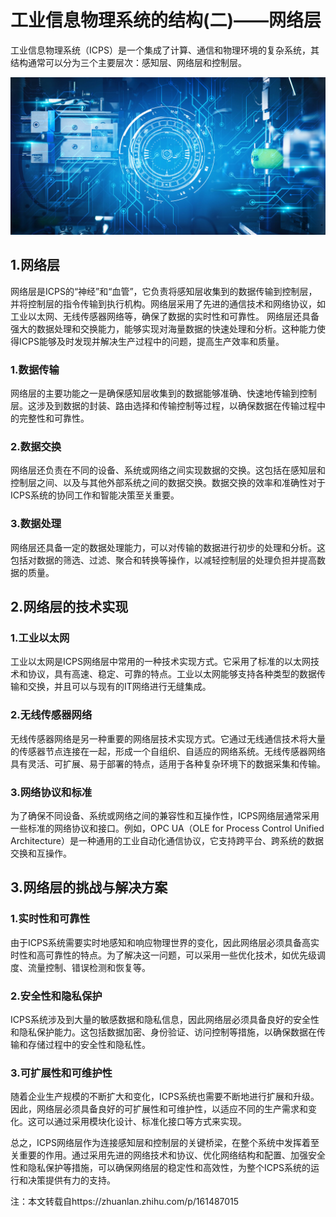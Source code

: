 
<!--
title: 工业信息物理系统的结构（二）——网络层
subtitle: 工业信息物理系统
author: 网络
keyword: 工业信息物理系统
published: 2024-04-27
topicImg: assets/0/md4.jpg
-->

# 工业信息物理系统的结构(二)——网络层

工业信息物理系统（ICPS）是一个集成了计算、通信和物理环境的复杂系统，其结构通常可以分为三个主要层次：感知层、网络层和控制层。

![](assets/0/md4.jpg)

## 1.网络层

网络层是ICPS的“神经”和“血管”，它负责将感知层收集到的数据传输到控制层，并将控制层的指令传输到执行机构。网络层采用了先进的通信技术和网络协议，如工业以太网、无线传感器网络等，确保了数据的实时性和可靠性。
网络层还具备强大的数据处理和交换能力，能够实现对海量数据的快速处理和分析。这种能力使得ICPS能够及时发现并解决生产过程中的问题，提高生产效率和质量。

### 1.数据传输
网络层的主要功能之一是确保感知层收集到的数据能够准确、快速地传输到控制层。这涉及到数据的封装、路由选择和传输控制等过程，以确保数据在传输过程中的完整性和可靠性。
### 2.数据交换
网络层还负责在不同的设备、系统或网络之间实现数据的交换。这包括在感知层和控制层之间、以及与其他外部系统之间的数据交换。数据交换的效率和准确性对于ICPS系统的协同工作和智能决策至关重要。
### 3.数据处理
网络层还具备一定的数据处理能力，可以对传输的数据进行初步的处理和分析。这包括对数据的筛选、过滤、聚合和转换等操作，以减轻控制层的处理负担并提高数据的质量。

## 2.网络层的技术实现
### 1.工业以太网
工业以太网是ICPS网络层中常用的一种技术实现方式。它采用了标准的以太网技术和协议，具有高速、稳定、可靠的特点。工业以太网能够支持各种类型的数据传输和交换，并且可以与现有的IT网络进行无缝集成。
### 2.无线传感器网络
无线传感器网络是另一种重要的网络层技术实现方式。它通过无线通信技术将大量的传感器节点连接在一起，形成一个自组织、自适应的网络系统。无线传感器网络具有灵活、可扩展、易于部署的特点，适用于各种复杂环境下的数据采集和传输。
### 3.网络协议和标准
为了确保不同设备、系统或网络之间的兼容性和互操作性，ICPS网络层通常采用一些标准的网络协议和接口。例如，OPC UA（OLE for Process Control Unified Architecture）是一种通用的工业自动化通信协议，它支持跨平台、跨系统的数据交换和互操作。

## 3.网络层的挑战与解决方案
### 1.实时性和可靠性
由于ICPS系统需要实时地感知和响应物理世界的变化，因此网络层必须具备高实时性和高可靠性的特点。为了解决这一问题，可以采用一些优化技术，如优先级调度、流量控制、错误检测和恢复等。
### 2.安全性和隐私保护
ICPS系统涉及到大量的敏感数据和隐私信息，因此网络层必须具备良好的安全性和隐私保护能力。这包括数据加密、身份验证、访问控制等措施，以确保数据在传输和存储过程中的安全性和隐私性。
### 3.可扩展性和可维护性
随着企业生产规模的不断扩大和变化，ICPS系统也需要不断地进行扩展和升级。因此，网络层必须具备良好的可扩展性和可维护性，以适应不同的生产需求和变化。这可以通过采用模块化设计、标准化接口等方式来实现。

总之，ICPS网络层作为连接感知层和控制层的关键桥梁，在整个系统中发挥着至关重要的作用。通过采用先进的网络技术和协议、优化网络结构和配置、加强安全性和隐私保护等措施，可以确保网络层的稳定性和高效性，为整个ICPS系统的运行和决策提供有力的支持。






注：本文转载自https://zhuanlan.zhihu.com/p/161487015
